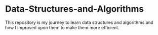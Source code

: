 # Data-Structures-and-Algorithms
This repository is my journey to learn data structures and algorithms and how I improved upon them to make them more efficient.
